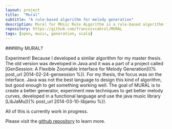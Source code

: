 ```yaml
---
layout: project
title:  "Mural"
subtitle: "A rule-based algorithm for melody generation"
description: Mural for MUsic Rule ALgorithm is a rule-based algorithm for melody generation.
repository: https://github.com/francoiscabrol/MURAL
tags: [open, music, generation, scala]
--- 
```


###Why MURAL?

Experiment!
Because I developed a similar algorithm for my master thesis. The old version was developed in Java and it was a part of a project called [GenSession: A Flexible Zoomable Interface for Melody Generation]({% post_url 2014-02-24-gensession %}). For my thesis, the focus was on the interface. Java was not the best language to design this kind of algorithm, but good enough to get something working well. The goal of MURAL is to create a better generator, experiment new techniques to get better melody curves, developed in a functional language and use the java music library [LibJaMu]({% post_url 2014-03-10-libjamu %}).

All of this is currently work in progress.

Please visit the [github repository](https://github.com/francoiscabrol/MURAL) to learn more.

